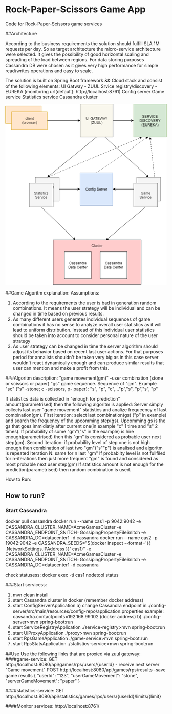 # Rock-Paper-Scissors Game App
Code for Rock-Paper-Scissors game services

##Architecture

According to the business requirements the solution should fulfill SLA 1M requests per day.
So as target architecture the micro-service architecture were selected. It gives the possibility of good horizontal scaling and spreading of the load between regions.
For data storing purposes Cassandra DB were chosen as it gives very high performance for simple read/writes operations and easy to scale.

The solution is built on Spring Boot framework && Cloud stack and consist of the following elements:
UI Gatway - ZUUL
Srvice registry/discovery - EUREKA (monitoring url(default): http://localhost:8761)
Config server
Game service
Statistics service
Cassandra cluster


![Alt solution](./architecture.png?raw=true "Architecture")

##Game Algoritm explanation:
Assumptions:

1. According to the requirements the user is bad in generation random combinations. It means the user strategy will be individual and can be changed in time based on previous results.
2. As many different users generates individual sequences of game combinations it has no sense to analyze overall user statistics as it will lead to uniform distribution. Instead of this individual user statistics should be taken into account to consider personal nature of the user strategy
3. As user strategy can be changed in time the server algorithm should adjust its behavior based on recent last user actions.
For that purposes period for annalists shouldn't be taken very big as in this case server wouldn't react dynamically enough and can produce similar results that user can mention and make a profit from this.

###Algoritm description:
"game movement(gm)" -user combination (stone or scissors or paper)
"gs" game sequence. Sequence of "gm". Example "sc" ("s" -stone; c -scissors, p- paper):
"s", "p", "c",..."p","s", "p","s", "p"

If statistics data is collected in "enough for prediction" amount(parametrised) then the following algoritm is applied:
Server simply collects last user "game movement" statistics and analize frequeency of last combination(gm).
First iteration:
select last combination(gs) ("p" in example) and search the frequency of the upcomming step(gs). Upcomming gs is the gs that goes immidiatly after current one(in example "c" 1 time and "s" 2 times). If probability of some "gm"("s" in the example) is hire enough(parametrised) then this "gm" is considered as probable user next step(gm).
Second iteration: 
if probability level of step one is not high enough then combination of last two "gm"("s""p") is analised and algoritm is repeated
Iteration N:
same for n last "gm"
If probabilty level is not fullfiled for n-iterations then just more frequent "gm" is found and considered as most probable next user step(gm) 
If statistics amount is not enough for the prediction(parametrised) then random combination is used.


How to Run:



## How to run?

### Start Cassandra
docker pull cassandra
docker run --name cas1 -p 9042:9042 -e CASSANDRA_CLUSTER_NAME=AcmeGamesCluster -e CASSANDRA_ENDPOINT_SNITCH=GossipingPropertyFileSnitch -e CASSANDRA_DC=datacenter1 -d cassandra
docker run --name cas2 -p 19042:9042 -e CASSANDRA_SEEDS="$(docker inspect --format='{{ .NetworkSettings.IPAddress }}' cas1)" -e CASSANDRA_CLUSTER_NAME=AcmeGamesCluster -e CASSANDRA_ENDPOINT_SNITCH=GossipingPropertyFileSnitch -e CASSANDRA_DC=datacenter1 -d cassandra

check statusess:
docker exec -ti cas1 nodetool status

###Start servicess:
1. mvn clean install
2. start Cassandra cluster in docker (remember docker address)
3. start ConfigServerApplication
    a) change Cassandra endpoint in ./config-server/src/main/resources/config-repo/application.properties
       example: cassandra.contactpoints=192.168.99.102 (docker address)
    b) ./config-server>mvn spring-boot:run
4. start ServiceRegistryApplication
    ./service-registry>mvn spring-boot:run
5. start UiProxyApplication 
      ./proxy>mvn spring-boot:run
6. start RpsGameApplication 
      ./game-service>mvn spring-boot:run
7. start RpsStatsApplication 
      ./statistics-service>mvn spring-boot:run       

##Use
Use the following links that are proxied via zuul gateway:
####game-service:
 GET http://localhost:8080/api/games/rps/users/{userId}  - receive next server "Game movement"
 POST http://localhost:8080/api/games/rps/results  -save game results
    { "userId": "123",
      "userGameMovement": "stone",
      "serverGameMovement": "paper"
    }

####statistics-service:
 GET http://localhost:8080/api/statistics/games/rps/users/{userId}/limits/{limit}


####Monitor services:
http://localhost:8761/  
            

             
